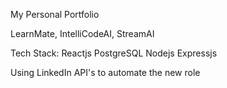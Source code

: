 My Personal Portfolio

LearnMate, IntelliCodeAI, StreamAI

Tech Stack:
Reactjs
PostgreSQL
Nodejs
Expressjs


Using LinkedIn API's to automate the new role 
